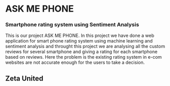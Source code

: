 # ASK ME PHONE
<h3>Smartphone rating system using
 Sentiment Analysis</h3>
 
 <p>This is our project ASK ME PHONE.
In this project we have done a web application for smart phone rating system using machine learning and sentiment analysis and throught this project we are analysing
  all the custom reviews for several smartphone and giving a rating
  for each smartphone based on reviews. Here the problem is the existing rating system in e-com websites are not accurate enough for the users to take a decision.</p>

<h2> Zeta United</h2>

